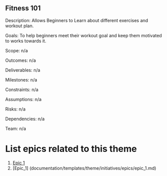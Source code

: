 ## Fitness 101

Description: Allows Beginners to Learn about different exercises and workout plan.

Goals: To help beginners meet their workout goal and keep them motivated to works towards it.

Scope: n/a

Outcomes: n/a

Deliverables: n/a 

Milestones: n/a

Constraints: n/a

Assumptions: n/a

Risks: n/a

Dependencies: n/a 

Team: n/a

# List epics related to this theme
1. [Epic 1](documentation/templates/theme/initiatives/epics/stories/epic_1.md)
2. [Epic_1] (documentation/templates/theme/initiatives/epics/epic_1.md)
